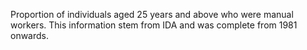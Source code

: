 Proportion of individuals aged 25 years and above who were manual workers. This information stem from IDA and was complete from 1981 onwards.
